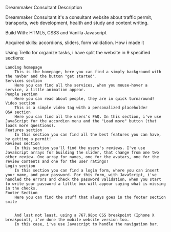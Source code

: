 Dreammaker Consultant
Description

Dreammaker Consultant it's a consultant website about traffic permit, transports, web development, health and study and content writing.

Build With: HTML5, CSS3 and Vanilla Javascript

Acquired skills: accordions, sliders, form validation.
How i made it

Using Trello for organize tasks, i have split the website in 9 specified sections:

    Landing homepage
        This is the homepage, here you can find a simply background with the navbar and the button "get started".
    Services section
        Here you can find all the services, when you mouse-hover a service, a little animation appear.
    People section
        Here you can read about people, they are in quick turnaround!
    Video section
        This is a simple video tag with a personalized placeholder
    Q&A section
        Here you can find all the users's FAQ. In this section, i've use JavaScript for the accordion menu and the "Load more" button (that loads more questions).
    Features section
        In this section you can find all the best features you can have, by getting a permit!
    Reviews section
        In this section you'll find the users's reviews. I've use JavaScript arrays for building the slider, that change from one two other review. One array for names, one for the avatars, one for the review contents and one for the user ratings!
    Login section
        In this section you can find a login form, where you can insert your name, and your password. For this form, with JavaScript, i've handled the errors and check the password validation, when you start to write your password a little box will appear saying what is missing in the checks.
    Footer Section
        Here you can find the stuff that always goes in the footer section smile


        And last not least, using a 767.98px CSS breakpoint (Iphone X breakpoint), i've done the mobile website version too. 
        In this case, i've use Javascript to handle the navigation bar.
